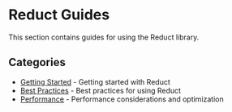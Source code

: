 # Reduct Guides

This section contains guides for using the Reduct library.

## Categories

- [Getting Started](./getting-started/index.md) - Getting started with Reduct
- [Best Practices](./best-practices/index.md) - Best practices for using Reduct
- [Performance](./performance/index.md) - Performance considerations and optimization
